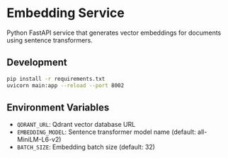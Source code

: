 # Embedding Service

Python FastAPI service that generates vector embeddings for documents using sentence transformers.

## Development

```bash
pip install -r requirements.txt
uvicorn main:app --reload --port 8002
```

## Environment Variables

- `QDRANT_URL`: Qdrant vector database URL
- `EMBEDDING_MODEL`: Sentence transformer model name (default: all-MiniLM-L6-v2)
- `BATCH_SIZE`: Embedding batch size (default: 32)